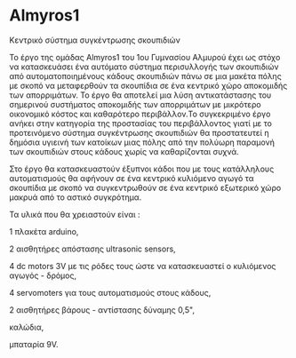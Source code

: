 # Almyros1
Κεντρικό σύστημα συγκέντρωσης σκουπιδιών


Το έργο της ομάδας Almyros1 του 1ου Γυμνασίου Αλμυρού έχει ως στόχο να κατασκευάσει ένα αυτόματο σύστημα περισυλλογής των σκουπιδιών από αυτοματοποιημένους κάδους σκουπιδιών πάνω σε μια μακέτα πόλης με σκοπό να μεταφερθούν τα σκουπίδια σε ένα κεντρικό χώρο αποκομιδής των απορριμάτων. Το έργο θα αποτελεί μια λύση αντικατάστασης του σημερινού συστήματος αποκομιδής των απορριμάτων με μικρότερο οικονομικό κόστος και καθαρότερο περιβάλλον.To συγκεκριμένο έργο ανήκει στην κατηγορία της προστασίας του περιβάλλοντος γιατί με το προτεινόμενο σύστημα συγκέντρωσης σκουπιδιών θα προστατευτεί η δημόσια υγιεινή των κατοίκων μιας πόλης από την πολύωρη παραμονή των σκουπιδιών στους κάδους χωρίς να καθαρίζονται συχνά.

Στο έργο θα κατασκευαστούν έξυπνοι κάδοι που με τους κατάλληλους αυτοματισμούς θα αφήνουν σε ένα κεντρικό κυλιόμενο αγωγό τα σκουπίδια με σκοπό να συγκεντρωθούν σε ένα κεντρικό εξωτερικό χώρο μακρυά από το αστικό συγκρότημα.


Τα υλικά που θα χρειαστούν είναι : 

 1 πλακέτα arduino,
 
 2 αισθητήρες απόστασης ultrasonic sensors,
 
 4 dc motors 3V με τις ρόδες τους ώστε να κατασκευαστεί ο κυλιόμενος αγωγός - δρόμος,
 
 4 servomoters για τους αυτοματισμούς στους κάδους,
 
 2 αισθητήρες βάρους - αντίστασης δύναμης 0,5",
 
 καλώδια,
 
 μπαταρία 9V.
